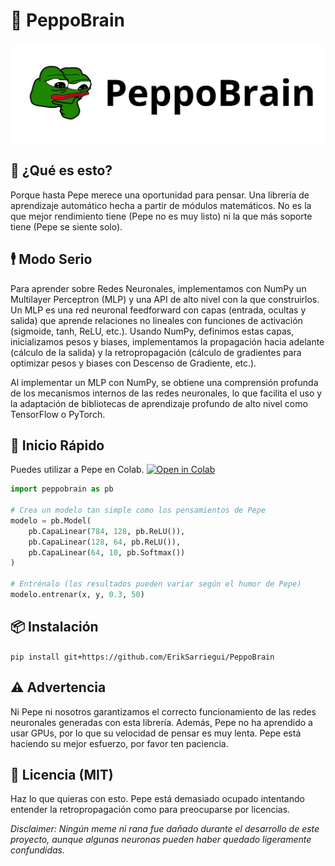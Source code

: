 # 🧠 **PeppoBrain**



![pepe pensando muy fuerte](repo_assets/peppobrain_img.png)

## 🤔 **¿Qué es esto?**
Porque hasta Pepe merece una oportunidad para pensar. Una librería de aprendizaje automático hecha a partir de módulos matemáticos. No es la que mejor rendimiento tiene (Pepe no es muy listo) ni la que más soporte tiene (Pepe se siente solo).

## 🕴️ **Modo Serio**
Para aprender sobre Redes Neuronales, implementamos con NumPy un Multilayer Perceptron (MLP) y una API de alto nivel con la que construirlos. Un MLP es una red neuronal feedforward con capas (entrada, ocultas y salida) que aprende relaciones no lineales con funciones de activación (sigmoide, tanh, ReLU, etc.). Usando NumPy, definimos estas capas, inicializamos pesos y biases, implementamos la propagación hacia adelante (cálculo de la salida) y la retropropagación (cálculo de gradientes para optimizar pesos y biases con Descenso de Gradiente, etc.).

Al implementar un MLP con NumPy, se obtiene una comprensión profunda de los mecanismos internos de las redes neuronales, lo que facilita el uso y la adaptación de bibliotecas de aprendizaje profundo de alto nivel como TensorFlow o PyTorch.

## 🚀 **Inicio Rápido**
Puedes utilizar a Pepe en Colab. [![Open in Colab](https://colab.research.google.com/assets/colab-badge.svg)](https://colab.research.google.com/github/ErikSarriegui/PeppoBrain/blob/main/quickstart.ipynb)

```python
import peppobrain as pb

# Crea un modelo tan simple como los pensamientos de Pepe
modelo = pb.Model(
    pb.CapaLinear(784, 128, pb.ReLU()),
    pb.CapaLinear(128, 64, pb.ReLU()),
    pb.CapaLinear(64, 10, pb.Softmax())
)

# Entrénalo (los resultados pueden variar según el humor de Pepe)
modelo.entrenar(x, y, 0.3, 50)
```
## **📦 Instalación**
`pip install git+https://github.com/ErikSarriegui/PeppoBrain`

## **⚠️ Advertencia**
Ni Pepe ni nosotros garantizamos el correcto funcionamiento de las redes neuronales generadas con esta librería. Además, Pepe no ha aprendido a usar GPUs, por lo que su velocidad de pensar es muy lenta. Pepe está haciendo su mejor esfuerzo, por favor ten paciencia.

## **📝 Licencia (MIT)**
Haz lo que quieras con esto. Pepe está demasiado ocupado intentando entender la retropropagación como para preocuparse por licencias.

*Disclaimer: Ningún meme ni rana fue dañado durante el desarrollo de este proyecto, aunque algunas neuronas pueden haber quedado ligeramente confundidas.*
